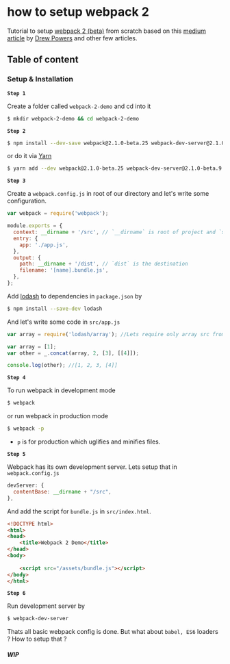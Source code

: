 # how to setup webpack 2

Tutorial to setup [webpack 2 (beta)](https://webpack.github.io/docs/roadmap.html) from scratch based on this [medium article](https://blog.madewithenvy.com/getting-started-with-webpack-2-ed2b86c68783#.3dou6bawv) by [Drew Powers](https://blog.madewithenvy.com/@an_ennui) and other few articles.

## Table of content

### Setup & Installation

**```Step 1```**

Create a folder called ```webpack-2-demo``` and cd into it

```bash
$ mkdir webpack-2-demo && cd webpack-2-demo
```

**```Step 2```**

```bash
$ npm install --dev-save webpack@2.1.0-beta.25 webpack-dev-server@2.1.0-beta.9
```

or do it via [Yarn](https://yarnpkg.com/)

```bash
$ yarn add --dev webpack@2.1.0-beta.25 webpack-dev-server@2.1.0-beta.9
```

**```Step 3```**

Create a ```webpack.config.js``` in root of our directory and let's write some configuration.

```js
var webpack = require('webpack');

module.exports = {
  context: __dirname + '/src', // `__dirname` is root of project and `src` is source
  entry: {
    app: './app.js',
  },
  output: {
    path: __dirname + '/dist', // `dist` is the destination
    filename: '[name].bundle.js',
  },
};
```

Add [lodash](https://lodash.com) to dependencies in ```package.json``` by

```bash
$ npm install --save-dev lodash
```

And let's write some code in ```src/app.js```

```js
var array = require('lodash/array'); //Lets require only array src from lodash

var array = [1];
var other = _.concat(array, 2, [3], [[4]]);

console.log(other); //[1, 2, 3, [4]]
```

**```Step 4```**

To run webpack in development mode

```bash
$ webpack
```

or run webpack in production mode

```bash
$ webpack -p
```

- ```p``` is for production which uglifies and minifies files.

**```Step 5```**

Webpack has its own development server. Lets setup that in ```webpack.config.js```

```js
devServer: {
  contentBase: __dirname + "/src",
},
```

And add the script for ```bundle.js``` in ```src/index.html```.

```html
<!DOCTYPE html>
<html>
<head>
	<title>Webpack 2 Demo</title>
</head>
<body>
		
	<script src="/assets/bundle.js"></script>
</body>
</html>
```

**```Step 6```**

Run development server by

```bash
$ webpack-dev-server
```

Thats all basic webpack config is done. But what about ```babel, ES6``` loaders ? How to setup that ?

##### WIP

